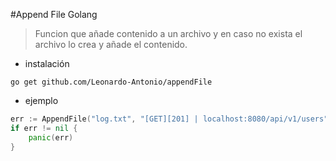 #Append File Golang

> Funcion que añade contenido a un archivo y en caso no exista el archivo lo crea y añade el contenido.

- instalación

```shell
go get github.com/Leonardo-Antonio/appendFile
```

- ejemplo
```go
err := AppendFile("log.txt", "[GET][201] | localhost:8080/api/v1/users")
if err != nil {
	panic(err)
}
```